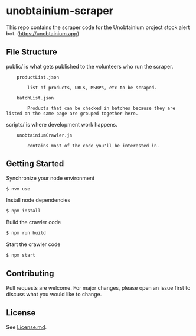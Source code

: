 # unobtainium-scraper
This repo contains the scraper code for the Unobtainium project stock alert bot. (https://unobtainium.app)

## File Structure

public/ is what gets published to the volunteers who run the scraper.

		productList.json
		
			list of products, URLs, MSRPs, etc to be scraped.

		batchList.json
		
			Products that can be checked in batches because they are listed on the same page are grouped together here.


scripts/ is where development work happens. 

		unobtainiumCrawler.js 
			
			contains most of the code you'll be interested in. 
			

## Getting Started

Synchronize your node environment
```bash 
$ nvm use
```

Install node dependencies
```bash 
$ npm install
```

Build the crawler code
```bash
$ npm run build
```

Start the crawler code
```bash 
$ npm start
```

## Contributing
Pull requests are welcome. For major changes, please open an issue first to discuss what you would like to change.

## License
See [License.md].

[license.md]: https://github.com/not-tacos/unobtainium-scraper/blob/main/LICENSE

